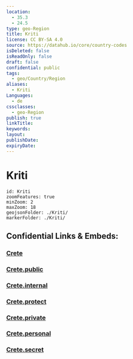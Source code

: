 ```yaml
---
location:
  - 35.3
  - 24.5
type: geo-Region
title: Kriti
license: CC BY-SA 4.0
source: https://datahub.io/core/country-codes
isDeleted: false
isReadOnly: false
draft: false
confidential: public
tags:
  - geo/Country/Region
aliases:
  - Kriti
Languages:
  - de
cssclasses:
  - geo-Region
publish: true
linkTitle:
keywords:
layout:
publishDate:
expiryDate:
---
```


# Kriti

```leaflet
id: Kriti
zoomFeatures: true 
minZoom: 2 
maxZoom: 18
geojsonFolder: ./Kriti/
markerFolder: ./Kriti/
```


## Confidential Links & Embeds: 

### [Crete](/_Standards/Earth/Continent/Europe/Europe~South/Greece/Regions-Greek/Crete.md) 

### [Crete.public](/_public/Earth/Continent/Europe/Europe~South/Greece/Regions-Greek/Crete.public.md) 

### [Crete.internal](/_internal/Earth/Continent/Europe/Europe~South/Greece/Regions-Greek/Crete.internal.md) 

### [Crete.protect](/_protect/Earth/Continent/Europe/Europe~South/Greece/Regions-Greek/Crete.protect.md) 

### [Crete.private](/_private/Earth/Continent/Europe/Europe~South/Greece/Regions-Greek/Crete.private.md) 

### [Crete.personal](/_personal/Earth/Continent/Europe/Europe~South/Greece/Regions-Greek/Crete.personal.md) 

### [Crete.secret](/_secret/Earth/Continent/Europe/Europe~South/Greece/Regions-Greek/Crete.secret.md)

